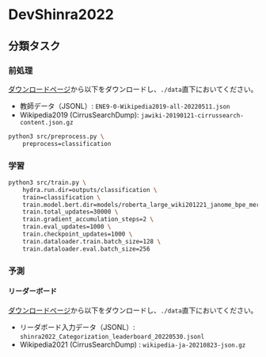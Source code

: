 # DevShinra2022

## 分類タスク

### 前処理

[ダウンロードページ](https://2022.shinra-project.info/data-download)から以下をダウンロードし、`./data`直下においてください。
- 教師データ（JSONL）: `ENE9-0-Wikipedia2019-all-20220511.json`
- Wikipedia2019 (CirrusSearchDump): `jawiki-20190121-cirrussearch-content.json.gz`

~~~bash
python3 src/preprocess.py \
    preprocess=classification
~~~

### 学習

~~~bash
python3 src/train.py \
    hydra.run.dir=outputs/classification \
    train=classification \
    train.model.bert.dir=models/roberta_large_wiki201221_janome_bpe_merge_10000_vocab_24000 \
    train.total_updates=30000 \
    train.gradient_accumulation_steps=2 \
    train.eval_updates=1000 \
    train.checkpoint_updates=1000 \
    train.dataloader.train.batch_size=128 \
    train.dataloader.eval.batch_size=256
~~~

### 予測

#### リーダーボード

[ダウンロードページ](https://2022.shinra-project.info/data-download)から以下をダウンロードし、`./data`直下においてください。
- リーダボード入力データ（JSONL）: `shinra2022_Categorization_leaderboard_20220530.jsonl`
- Wikipedia2021 (CirrusSearchDump) : `wikipedia-ja-20210823-json.gz` 

